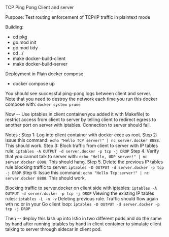 TCP Ping Pong Client and server

Purpose: Test routing enforcement of TCP/IP traffic in plaintext mode

Building:
* cd pkg
* go mod init
* go mod tidy
* cd ../
* make docker-build-client
* make docker-build-server


Deployment in Plain docker compose
* docker compose up

You should see successful ping-pong logs between client and server.  
Note that you need to destroy the network each time you run this docker compose with: `docker system prune`

Now -- Use iptables in client container(you added it with Makefile)
    to restrict access from client to server by telling client to redirect 
egress to another port on server with iptables. Connection to server should fail.

Notes :
Step 1: Log into client container with docker exec as root.
Step 2: Issue this command: `echo "Hello TCP server!" | nc server.docker 8888`.  This should work.
Step 3: Block traffic from client to server with IP tables rule: `iptables -A OUTPUT -d server.docker -p tcp -j DROP`
Step 4. Verify that you cannot talk to server with: `echo "Hello, UDP server!" | nc server.docker 8888`.  This should hang.
Step 5. Delete the previous IP tables rule blocking traffic to server: `iptables -D OUTPUT -d server.docker -p tcp -j DROP`
Step 6: Issue this command: `echo "Hello Tcp server!" | nc server.docker 8888`.  This should work.



Blocking traffic to server.docker on client side with iptables: `iptables -A OUTPUT -d server.docker -p tcp -j DROP`
Viewing the existing IP tables rules: `iptables -L -n -v`
Deleting previous rule. Traffic should flow again wth nc or in your Go client loop: `iptables -D OUTPUT -d server.docker -p tcp -j DROP`

Then -- deploy this lash up into Istio in two different pods and do the same by hand after running 
iptables by hand  in client container to simulate client talking to server through
sidecar in client pod.